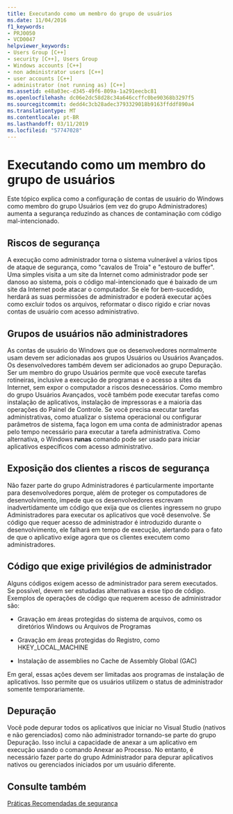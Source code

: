 ```yaml
---
title: Executando como um membro do grupo de usuários
ms.date: 11/04/2016
f1_keywords:
- PRJ0050
- VCD0047
helpviewer_keywords:
- Users Group [C++]
- security [C++], Users Group
- Windows accounts [C++]
- non administrator users [C++]
- user accounts [C++]
- administrator (not running as) [C++]
ms.assetid: e48a03ec-d345-49f6-809a-1a291eecbc81
ms.openlocfilehash: dc06e2dc58d28c34a646ccffc0be90368b3297f5
ms.sourcegitcommit: dedd4c3cb28adec3793329018b9163ffddf890a4
ms.translationtype: MT
ms.contentlocale: pt-BR
ms.lasthandoff: 03/11/2019
ms.locfileid: "57747028"
---
```

# <a name="running-as-a-member-of-the-users-group"></a>Executando como um membro do grupo de usuários

Este tópico explica como a configuração de contas de usuário do Windows como membro do grupo Usuários (em vez do grupo Administradores) aumenta a segurança reduzindo as chances de contaminação com código mal-intencionado.

## <a name="security-risks"></a>Riscos de segurança

A execução como administrador torna o sistema vulnerável a vários tipos de ataque de segurança, como "cavalos de Troia" e "estouro de buffer". Uma simples visita a um site da Internet como administrador pode ser danoso ao sistema, pois o código mal-intencionado que é baixado de um site da Internet pode atacar o computador. Se ele for bem-sucedido, herdará as suas permissões de administrador e poderá executar ações como excluir todos os arquivos, reformatar o disco rígido e criar novas contas de usuário com acesso administrativo.

## <a name="non-administrator-user-groups"></a>Grupos de usuários não administradores

As contas de usuário do Windows que os desenvolvedores normalmente usam devem ser adicionadas aos grupos Usuários ou Usuários Avançados. Os desenvolvedores também devem ser adicionados ao grupo Depuração. Ser um membro do grupo Usuários permite que você execute tarefas rotineiras, inclusive a execução de programas e o acesso a sites da Internet, sem expor o computador a riscos desnecessários. Como membro do grupo Usuários Avançados, você também pode executar tarefas como instalação de aplicativos, instalação de impressoras e a maioria das operações do Painel de Controle. Se você precisa executar tarefas administrativas, como atualizar o sistema operacional ou configurar parâmetros de sistema, faça logon em uma conta de administrador apenas pelo tempo necessário para executar a tarefa administrativa. Como alternativa, o Windows **runas** comando pode ser usado para iniciar aplicativos específicos com acesso administrativo.

## <a name="exposing-customers-to-security-risks"></a>Exposição dos clientes a riscos de segurança

Não fazer parte do grupo Administradores é particularmente importante para desenvolvedores porque, além de proteger os computadores de desenvolvimento, impede que os desenvolvedores escrevam inadvertidamente um código que exija que os clientes ingressem no grupo Administradores para executar os aplicativos que você desenvolve. Se código que requer acesso de administrador é introduzido durante o desenvolvimento, ele falhará em tempo de execução, alertando para o fato de que o aplicativo exige agora que os clientes executem como administradores.

## <a name="code-that-requires-administrator-privileges"></a>Código que exige privilégios de administrador

Alguns códigos exigem acesso de administrador para serem executados. Se possível, devem ser estudadas alternativas a esse tipo de código. Exemplos de operações de código que requerem acesso de administrador são:

- Gravação em áreas protegidas do sistema de arquivos, como os diretórios Windows ou Arquivos de Programas

- Gravação em áreas protegidas do Registro, como HKEY_LOCAL_MACHINE

- Instalação de assemblies no Cache de Assembly Global (GAC)

Em geral, essas ações devem ser limitadas aos programas de instalação de aplicativos. Isso permite que os usuários utilizem o status de administrador somente temporariamente.

## <a name="debugging"></a>Depuração

Você pode depurar todos os aplicativos que iniciar no Visual Studio (nativos e não gerenciados) como não administrador tornando-se parte do grupo Depuração. Isso inclui a capacidade de anexar a um aplicativo em execução usando o comando Anexar ao Processo. No entanto, é necessário fazer parte do grupo Administrador para depurar aplicativos nativos ou gerenciados iniciados por um usuário diferente.

## <a name="see-also"></a>Consulte também

[Práticas Recomendadas de segurança](security-best-practices-for-cpp.md)
